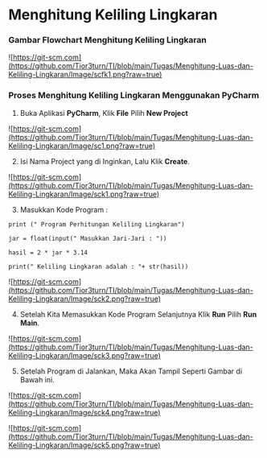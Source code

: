 # Menghitung Keliling Lingkaran

### Gambar Flowchart Menghitung Keliling Lingkaran
![https://git-scm.com](https://github.com/Tior3turn/TI/blob/main/Tugas/Menghitung-Luas-dan-Keliling-Lingkaran/Image/scfk1.png?raw=true)

### Proses Menghitung Keliling Lingkaran Menggunakan PyCharm

1. Buka Aplikasi **PyCharm**, 
  Klik **File** Pilih **New Project** 
  
![https://git-scm.com](https://github.com/Tior3turn/TI/blob/main/Tugas/Menghitung-Luas-dan-Keliling-Lingkaran/Image/sc1.png?raw=true)

2. Isi Nama Project yang di Inginkan, Lalu Klik **Create**.

![https://git-scm.com](https://github.com/Tior3turn/TI/blob/main/Tugas/Menghitung-Luas-dan-Keliling-Lingkaran/Image/sck1.png?raw=true)

3. Masukkan Kode Program :
  
  ```print (" Program Perhitungan Keliling Lingkaran")```
  
  ```jar = float(input(" Masukkan Jari-Jari : "))```
   
   ```hasil = 2 * jar * 3.14```
   
   ```print(" Keliling Lingkaran adalah : "+ str(hasil))```

![https://git-scm.com](https://github.com/Tior3turn/TI/blob/main/Tugas/Menghitung-Luas-dan-Keliling-Lingkaran/Image/sck2.png?raw=true)

4. Setelah Kita Memasukkan Kode Program Selanjutnya Klik **Run** Pilih **Run Main**.

![https://git-scm.com](https://github.com/Tior3turn/TI/blob/main/Tugas/Menghitung-Luas-dan-Keliling-Lingkaran/Image/sck3.png?raw=true)

5. Setelah Program di Jalankan, Maka Akan Tampil Seperti Gambar di Bawah ini. 

![https://git-scm.com](https://github.com/Tior3turn/TI/blob/main/Tugas/Menghitung-Luas-dan-Keliling-Lingkaran/Image/sck4.png?raw=true)



![https://git-scm.com](https://github.com/Tior3turn/TI/blob/main/Tugas/Menghitung-Luas-dan-Keliling-Lingkaran/Image/sck5.png?raw=true)




